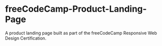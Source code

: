 # freeCodeCamp-Product-Landing-Page

A product landing page built as part of the freeCodeCamp Responsive Web Design Certification.

